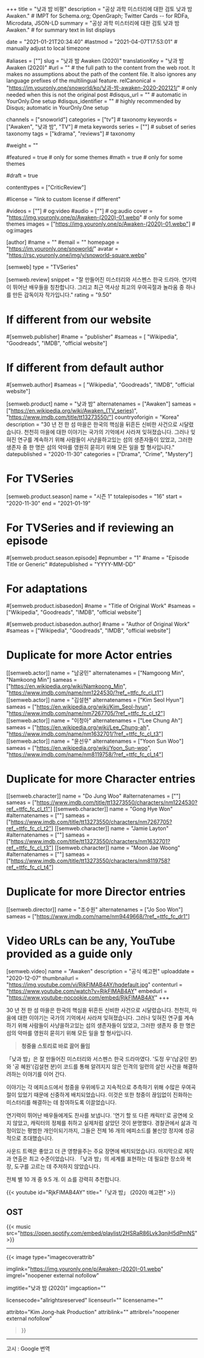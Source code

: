 +++
title = "낮과 밤 비평"
description = "공상 과학 미스터리에 대한 검토 낮과 밤 Awaken."													# IMPT for Schema.org; OpenGraph; Twitter Cards -- for RDFa, Microdata, JSON-LD
summary = "공상 과학 미스터리에 대한 검토 낮과 밤 Awaken."																											# for summary text in list displays

date = "2021-01-21T20:34:40"
#lastmod = "2021-04-07T17:53:01"                 # manually adjust to local timezone

#aliases = [""]
slug = "낮과 밤 Awaken (2020)"
translationKey = "낮과 밤 Awaken (2020)"
#url = ""																														# the full path to the content from the web root. It makes no assumptions about the path of the content file. It also ignores any language prefixes of the multilingual feature.
relCanonical = "https://im.youronly.one/snoworld/ko/낮과-밤-awaken-2020-202121/"																									# only needed when this is not the original post
#disqus_url = ""                                                    # automatic in YourOnly.One setup
#disqus_identifier = ""                                             # highly recommended by Disqus; automatic in YourOnly.One setup

channels = ["snoworld"]
categories = ["tv"]                           # taxonomy
keywords = ["Awaken", "낮과 밤", "TV"]                                                   # meta keywords
series = [""]																											# subset of series taxonomy
tags = ["kdrama", "reviews"]																						# taxonomy

#weight = ""

#featured = true																									# only for some themes
#math = true																											# only for some themes

#draft = true

contenttypes = ["CriticReview"]

#license = "link to custom license if different"

#videos = [""]                                                      # og:video
#audio = [""]                                                       # og:audio
cover = "https://img.youronly.one/p/Awaken-(2020)-01.webp"                                          # only for some themes
images = ["https://img.youronly.one/p/Awaken-(2020)-01.webp"]                                                     # og:images

[author]
#name = ""
#email = ""
homepage = "https://im.youronly.one/snoworld/"
avatar = "https://rsc.youronly.one/img/y/snoworld-square.webp"

[semweb]
type = "TVSeries"

[semweb.review]
snippet = "잘 만들어진 미스터리와 서스펜스 한국 드라마. 연기력이 뛰어난 배우들을 칭찬합니다. 그리고 최근 역사상 최고의 우여곡절과 놀라움 중 하나를 만든 감독이자 작가입니다."
rating = "9.50"

# If different from our website
#[semweb.publisher]
#name = "publisher"
#sameas = [ "Wikipedia", "Goodreads", "IMDB", "official website"]

# If different from default author
#[semweb.author]
#sameas = [ "Wikipedia", "Goodreads", "IMDB", "official website"]

[semweb.product]
name = "낮과 밤"
alternatenames = ["Awaken"]
sameas = ["https://en.wikipedia.org/wiki/Awaken_(TV_series)", "https://www.imdb.com/title/tt13273550/"]
countryoforigin = "Korea"
description = "30 년 전 한 섬 마을은 한국의 핵심을 뒤흔든 신비한 사건으로 시달렸습니다. 천천히 마을에 대한 이야기는 국가의 기억에서 사라져 잊혀졌습니다. 그러나 잊혀진 연구를 계속하기 위해 사람들이 사냥을하고있는 섬의 생존자들이 있었고, 그러한 생존자 중 한 명은 섬의 악마를 영원히 묻히기 위해 모든 일을 할 형사입니다."
datepublished = "2020-11-30"
categories = ["Drama", "Crime", "Mystery"]

# For TVSeries
[semweb.product.season]
name = "시즌 1"
totalepisodes = "16"
start = "2020-11-30"
end = "2021-01-19"

# For TVSeries and if reviewing an episode
#[semweb.product.season.episode]
#epnumber = "1"
#name = "Episode Title or Generic"
#datepublished = "YYYY-MM-DD"

# For adaptations
#[semweb.product.isbasedon]
#name = "Title of Original Work"
#sameas = ["Wikipedia", "Goodreads", "IMDB", "official website"]

#[semweb.product.isbasedon.author]
#name = "Author of Original Work"
#sameas = ["Wikipedia", "Goodreads", "IMDB", "official website"]

# Duplicate for more Actor entries
[[semweb.actor]]
name = "남궁민"
alternatenames = ["Namgoong Min", "Namkoong Min"]
sameas = ["https://en.wikipedia.org/wiki/Namkoong_Min", "https://www.imdb.com/name/nm1224530/?ref_=ttfc_fc_cl_t1"]
[[semweb.actor]]
name = "김설현"
alternatenames = ["Kim Seol Hyun"]
sameas = ["https://en.wikipedia.org/wiki/Kim_Seol-hyun", "https://www.imdb.com/name/nm7267705/?ref_=ttfc_fc_cl_t2"]
[[semweb.actor]]
name = "이청아"
alternatenames = ["Lee Chung Ah"]
sameas = ["https://en.wikipedia.org/wiki/Lee_Chung-ah", "https://www.imdb.com/name/nm1632701/?ref_=ttfc_fc_cl_t3"]
[[semweb.actor]]
name = "윤선우"
alternatenames = ["Yoon Sun Woo"]
sameas = ["https://en.wikipedia.org/wiki/Yoon_Sun-woo", "https://www.imdb.com/name/nm8119758/?ref_=ttfc_fc_cl_t4"]

# Duplicate for more Character entries
[[semweb.character]]
name = "Do Jung Woo"
#alternatenames = [""]
sameas = ["https://www.imdb.com/title/tt13273550/characters/nm1224530?ref_=ttfc_fc_cl_t1"]
[[semweb.character]]
name = "Gong Hye Won"
#alternatenames = [""]
sameas = ["https://www.imdb.com/title/tt13273550/characters/nm7267705?ref_=ttfc_fc_cl_t2"]
[[semweb.character]]
name = "Jamie Layton"
#alternatenames = [""]
sameas = ["https://www.imdb.com/title/tt13273550/characters/nm1632701?ref_=ttfc_fc_cl_t3"]
[[semweb.character]]
name = "Moon Jae Woong"
#alternatenames = [""]
sameas = ["https://www.imdb.com/title/tt13273550/characters/nm8119758?ref_=ttfc_fc_cl_t4"]

# Duplicate for more Director entries
[[semweb.director]]
name = "조수원"
alternatenames = ["Jo Soo Won"]
sameas = ["https://www.imdb.com/name/nm9449668/?ref_=ttfc_fc_dr1"]

# Video URLs can be any, YouTube provided as a guide only
[semweb.video]
name = "Awaken"
description = "공식 예고편"
uploaddate = "2020-12-07"
thumbnailurl = "https://img.youtube.com/vi/RjkFlMAB4AY/hqdefault.jpg"
contenturl = "https://www.youtube.com/watch?v=RjkFlMAB4AY"
embedurl = "https://www.youtube-nocookie.com/embed/RjkFlMAB4AY"
+++

30 년 전 한 섬 마을은 한국의 핵심을 뒤흔든 신비한 사건으로 시달렸습니다. 천천히, 마을에 대한 이야기는 국가의 기억에서 사라져 잊혀졌습니다. 그러나 잊혀진 연구를 계속하기 위해 사람들이 사냥을하고있는 섬의 생존자들이 있었고, 그러한 생존자 중 한 명은 섬의 악마를 영원히 묻히기 위해 모든 일을 할 형사입니다.

<!--more-->

> **청중을 스토리로 바로 끌어 들임**

「낮과 밤」은 잘 만들어진 미스터리와 서스펜스 한국 드라마였다. '도정 우'(남궁민 분)와 '공 혜원'(김설현 분)이 코드를 통해 알려지지 않은 인격의 일련의 살인 사건을 해결하려하는 이야기를 이어 간다.

이야기는 각 에피소드에서 청중을 우위에두고 지속적으로 추측하기 위해 수많은 우여곡절이 있었기 때문에 신중하게 배치되었습니다. 이것은 또한 청중이 끊임없이 진화하는 미스터리를 해결하는 데 참여하도록 이끌었습니다.

연기력이 뛰어난 배우들에게도 찬사를 보냅니다. '연기 할 또 다른 캐릭터'로 공연에 오지 않았고, 캐릭터의 정체를 취하고 실제처럼 살았던 것이 분명했다. 경찰관에서 삶과 걱정이있는 평범한 개인이되기까지, 그들은 전체 16 개의 에피소드를 불신앙 정지에 성공적으로 초대했습니다.

사운드 트랙은 좋았고 더 큰 영향을주는 주요 장면에 배치되었습니다. 마지막으로 제작과 연출은 최고 수준이었습니다. 「낮과 밤」의 세계를 표현하는 데 필요한 장소와 복장, 도구를 고르는 데 주저하지 않았습니다.

전체 별 10 개 중 9.5 개. 이 쇼를 강력히 추천합니다.

{{< youtube id="RjkFlMAB4AY" title="「낮과 밤」 (2020) 예고편" >}}

## OST
{{< music src="https://open.spotify.com/embed/playlist/2HSRaR86Lvk3qnjH5dPmNS" >}}

-------

{{< image
  type="imagecoverattrib"

  imglink="https://img.youronly.one/p/Awaken-(2020)-01.webp"
  imgrel="noopener external nofollow"

  imgtitle="낮과 밤 (2020)"
  imgcaption=""

  licensecode="allrightsreserved"
  licenseurl=""
  licensename=""

  attribto="Kim Jong-hak Production"
  attriblink=""
  attribrel="noopener external nofollow"
>}}

-------

고시 : Google 번역
